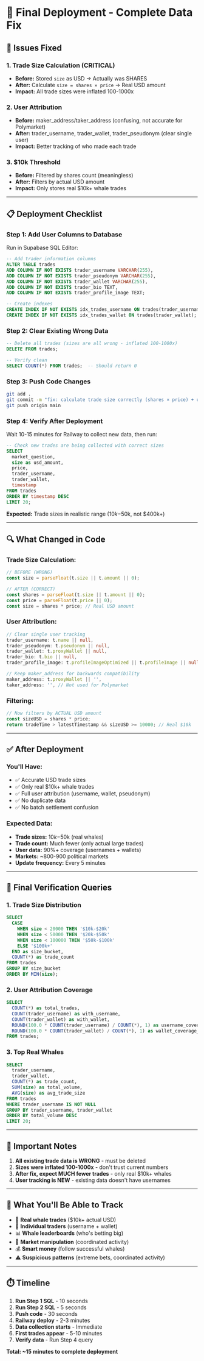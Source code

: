 # 🚀 Final Deployment - Complete Data Fix

## 🐛 Issues Fixed

### **1. Trade Size Calculation (CRITICAL)**
- **Before:** Stored `size` as USD → Actually was SHARES
- **After:** Calculate `size = shares × price` → Real USD amount
- **Impact:** All trade sizes were inflated 100-1000x

### **2. User Attribution**
- **Before:** maker_address/taker_address (confusing, not accurate for Polymarket)
- **After:** trader_username, trader_wallet, trader_pseudonym (clear single user)
- **Impact:** Better tracking of who made each trade

### **3. $10k Threshold**
- **Before:** Filtered by shares count (meaningless)
- **After:** Filters by actual USD amount
- **Impact:** Only stores real $10k+ whale trades

---

## 📋 Deployment Checklist

### **Step 1: Add User Columns to Database**
Run in Supabase SQL Editor:
```sql
-- Add trader information columns
ALTER TABLE trades 
ADD COLUMN IF NOT EXISTS trader_username VARCHAR(255),
ADD COLUMN IF NOT EXISTS trader_pseudonym VARCHAR(255),
ADD COLUMN IF NOT EXISTS trader_wallet VARCHAR(255),
ADD COLUMN IF NOT EXISTS trader_bio TEXT,
ADD COLUMN IF NOT EXISTS trader_profile_image TEXT;

-- Create indexes
CREATE INDEX IF NOT EXISTS idx_trades_username ON trades(trader_username);
CREATE INDEX IF NOT EXISTS idx_trades_wallet ON trades(trader_wallet);
```

### **Step 2: Clear Existing Wrong Data**
```sql
-- Delete all trades (sizes are all wrong - inflated 100-1000x)
DELETE FROM trades;

-- Verify clean
SELECT COUNT(*) FROM trades;  -- Should return 0
```

### **Step 3: Push Code Changes**
```bash
git add .
git commit -m "fix: calculate trade size correctly (shares × price) + user tracking"
git push origin main
```

### **Step 4: Verify After Deployment**
Wait 10-15 minutes for Railway to collect new data, then run:
```sql
-- Check new trades are being collected with correct sizes
SELECT 
  market_question,
  size as usd_amount,
  price,
  trader_username,
  trader_wallet,
  timestamp
FROM trades
ORDER BY timestamp DESC
LIMIT 20;
```

**Expected:** Trade sizes in realistic range ($10k-$50k, not $400k+)

---

## 🔍 What Changed in Code

### **Trade Size Calculation:**
```typescript
// BEFORE (WRONG)
const size = parseFloat(t.size || t.amount || 0);

// AFTER (CORRECT)
const shares = parseFloat(t.size || t.amount || 0);
const price = parseFloat(t.price || 0);
const size = shares * price; // Real USD amount
```

### **User Attribution:**
```typescript
// Clear single user tracking
trader_username: t.name || null,
trader_pseudonym: t.pseudonym || null,
trader_wallet: t.proxyWallet || null,
trader_bio: t.bio || null,
trader_profile_image: t.profileImageOptimized || t.profileImage || null,

// Keep maker_address for backwards compatibility
maker_address: t.proxyWallet || '',
taker_address: '', // Not used for Polymarket
```

### **Filtering:**
```typescript
// Now filters by ACTUAL USD amount
const sizeUSD = shares * price;
return tradeTime > latestTimestamp && sizeUSD >= 10000; // Real $10k
```

---

## ✅ After Deployment

### **You'll Have:**
- ✅ Accurate USD trade sizes
- ✅ Only real $10k+ whale trades
- ✅ Full user attribution (username, wallet, pseudonym)
- ✅ No duplicate data
- ✅ No batch settlement confusion

### **Expected Data:**
- **Trade sizes:** $10k-$50k (real whales)
- **Trade count:** Much fewer (only actual large trades)
- **User data:** 90%+ coverage (usernames + wallets)
- **Markets:** ~800-900 political markets
- **Update frequency:** Every 5 minutes

---

## 🎯 Final Verification Queries

### **1. Trade Size Distribution**
```sql
SELECT 
  CASE 
    WHEN size < 20000 THEN '$10k-$20k'
    WHEN size < 50000 THEN '$20k-$50k'
    WHEN size < 100000 THEN '$50k-$100k'
    ELSE '$100k+'
  END as size_bucket,
  COUNT(*) as trade_count
FROM trades
GROUP BY size_bucket
ORDER BY MIN(size);
```

### **2. User Attribution Coverage**
```sql
SELECT 
  COUNT(*) as total_trades,
  COUNT(trader_username) as with_username,
  COUNT(trader_wallet) as with_wallet,
  ROUND(100.0 * COUNT(trader_username) / COUNT(*), 1) as username_coverage_pct,
  ROUND(100.0 * COUNT(trader_wallet) / COUNT(*), 1) as wallet_coverage_pct
FROM trades;
```

### **3. Top Real Whales**
```sql
SELECT 
  trader_username,
  trader_wallet,
  COUNT(*) as trade_count,
  SUM(size) as total_volume,
  AVG(size) as avg_trade_size
FROM trades
WHERE trader_username IS NOT NULL
GROUP BY trader_username, trader_wallet
ORDER BY total_volume DESC
LIMIT 20;
```

---

## 🚨 Important Notes

1. **All existing trade data is WRONG** - must be deleted
2. **Sizes were inflated 100-1000x** - don't trust current numbers
3. **After fix, expect MUCH fewer trades** - only real $10k+ whales
4. **User tracking is NEW** - existing data doesn't have usernames

---

## 🎉 What You'll Be Able to Track

- 🐋 **Real whale trades** ($10k+ actual USD)
- 👤 **Individual traders** (username + wallet)
- 📊 **Whale leaderboards** (who's betting big)
- 🎯 **Market manipulation** (coordinated activity)
- 💰 **Smart money** (follow successful whales)
- ⚠️ **Suspicious patterns** (extreme bets, coordinated activity)

---

## ⏱️ Timeline

1. **Run Step 1 SQL** - 10 seconds
2. **Run Step 2 SQL** - 5 seconds  
3. **Push code** - 30 seconds
4. **Railway deploy** - 2-3 minutes
5. **Data collection starts** - Immediate
6. **First trades appear** - 5-10 minutes
7. **Verify data** - Run Step 4 query

**Total: ~15 minutes to complete deployment**

